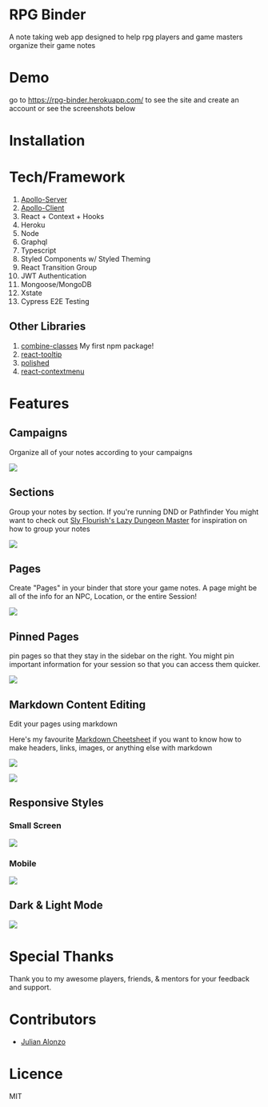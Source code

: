 
# RPG Binder
A note taking web app designed to help rpg players and game masters organize their game notes

# Demo

go to https://rpg-binder.herokuapp.com/ to see the site and create an account or see the screenshots below

# Installation

# Tech/Framework
1. [Apollo-Server](https://www.apollographql.com/docs/apollo-server/)
1. [Apollo-Client](https://www.apollographql.com/docs/react/)
1. React + Context + Hooks
1. Heroku
1. Node
1. Graphql
1. Typescript
1. Styled Components w/ Styled Theming
1. React Transition Group
1. JWT Authentication
1. Mongoose/MongoDB
1. Xstate
1. Cypress E2E Testing

## Other Libraries

1. [combine-classes](https://github.com/BrooklinJazz/combine-classes#readme) My first npm package!
1. [react-tooltip](https://www.npmjs.com/package/react-tooltip)
1. [polished](https://github.com/styled-components/polished)
1. [react-contextmenu](https://github.com/vkbansal/react-contextmenu)
# Features
## Campaigns
Organize all of your notes according to your campaigns

![](screenshots/createCampaign.png)
## Sections
Group your notes by section. If you're running DND or Pathfinder You might want to check out [Sly Flourish's Lazy Dungeon Master](https://slyflourish.com/lazydm/) for inspiration on how to group your notes

![](screenshots/createSection.png)
## Pages
Create "Pages" in your binder that store your game notes. A page might be all of the info for an NPC, Location, or the entire Session!

![](screenshots/createPage.png)
## Pinned Pages
pin pages so that they stay in the sidebar on the right. You might pin important information for your session so that you can access them quicker.

![](screenshots/pinnedPages.png)

## Markdown Content Editing
Edit your pages using markdown

Here's my favourite [Markdown Cheetsheet](https://github.com/adam-p/markdown-here/wiki/Markdown-Cheatsheet) if you want to know how to make headers, links, images, or anything else with markdown

![](screenshots/markdownContent.png)

![](screenshots/markdownPreview.png)

## Responsive Styles
### Small Screen

![](screenshots/smallScreen.png)
### Mobile

![](screenshots/mobileScreen.png)

## Dark & Light Mode

![](screenshots/lightMode.png)

# Special Thanks
Thank you to my awesome players, friends, & mentors for your feedback and support.

# Contributors
- [Julian Alonzo](https://github.com/julianalonzo)

# Licence
MIT